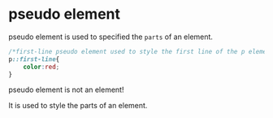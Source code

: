 # pseudo element

pseudo element is used to specified the `parts` of an element.

```css
/*first-line pseudo element used to style the first line of the p element*/
p::first-line{
    color:red;
}
```

pseudo element is not an element!

It is used to style the parts of an element.